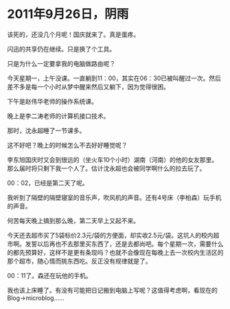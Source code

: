 # 2011年9月26日，阴雨

该死的，还没几个月呢！国庆就来了。真是蛋疼。

闪迅的共享仍在继续。只是换了个工具。

只是为什么一定要拿我的电脑做路由呢？

今天星期一，上午没课。一直躺到11：00，其实在06：30已被叫醒过一次。然后差不多是每一个小时从梦中醒来然后又躺下，因为觉得很困。

下午是赵伟华老师的操作系统课。

晚上是李二涛老师的计算机接口技术。

那时，沈永超睡了一节课多。

这不好吧？晚上的时候怎么不去好好睡觉呢？

李东旭国庆时又会到很远的（坐火车10个小时）湖南（河南）的他的女友那里。那么届时将只剩下我一个人了。估计沈永超也会被同学啊什么的拉去玩了。

00：02，已经是第二天了呢。

我听到了隔壁的隔壁寝室的音乐声，吹风机的声音。还有4号床（李柏森）玩手机的声音。

何苦每天晚上搞到那么晚，第二天早上又起不来。

今天还去超市买了5袋标价2.3元/袋的方便面，却实收2.5元/袋。这坑人的校内超市啊。发誓以后再也不去那里买东西了，还是去都尚吧。每个星期一次，需要什么的都先预算好，这样不是更有条现吗？也就不会像现在每晚上去一次校内生活区的那个超市，随心情而挑东西吃。反正没有规律就是了。

00：11了。森还在玩他的手机。

我也该上床睡了。有没有可能把日记搬到电脑上写呢？这值得考虑啊，看现在的Blog->microblog……

